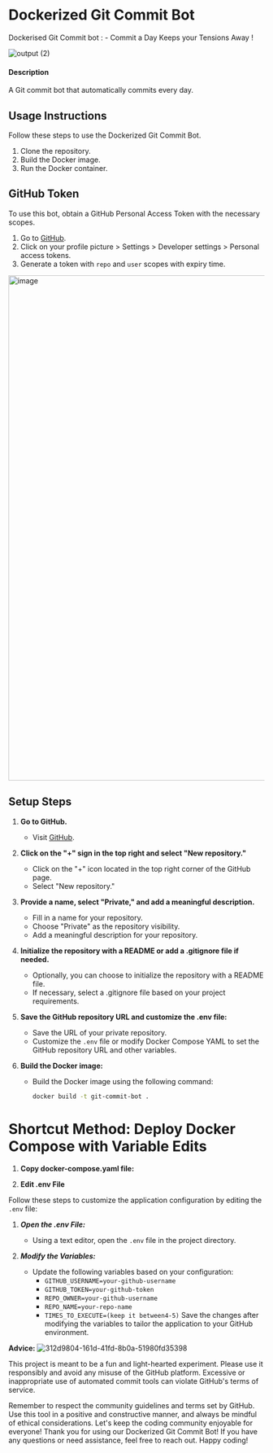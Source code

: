 # Dockerized Git Commit Bot
Dockerised Git Commit bot : - Commit a Day Keeps your Tensions Away !

![output (2)](https://github.com/MISTERNEGATIVE21/docker_commit_bot/assets/51168229/88187ba4-e695-4d96-b3ef-fd0dccb2b225)

#### Description
A Git commit bot that automatically commits every day.

## Usage Instructions
Follow these steps to use the Dockerized Git Commit Bot.

1. Clone the repository.
2. Build the Docker image.
3. Run the Docker container.

## GitHub Token
To use this bot, obtain a GitHub Personal Access Token with the necessary scopes.

1. Go to [GitHub](https://github.com/).
2. Click on your profile picture > Settings > Developer settings > Personal access tokens.
3. Generate a token with `repo` and `user` scopes with expiry time.

<img width="993" alt="image" src="https://github.com/MISTERNEGATIVE21/docker_commit_bot/assets/51168229/db47a3f0-c864-4b40-9a68-226d69bdcc8b">

## Setup Steps
1. **Go to GitHub.**
   - Visit [GitHub](https://github.com/).
  
2. **Click on the "+" sign in the top right and select "New repository."**
   - Click on the "+" icon located in the top right corner of the GitHub page.
   - Select "New repository."

3. **Provide a name, select "Private," and add a meaningful description.**
   - Fill in a name for your repository.
   - Choose "Private" as the repository visibility.
   - Add a meaningful description for your repository.

4. **Initialize the repository with a README or add a .gitignore file if needed.**
   - Optionally, you can choose to initialize the repository with a README file.
   - If necessary, select a .gitignore file based on your project requirements.

5. **Save the GitHub repository URL and customize the .env file:**
   - Save the URL of your private repository.
   - Customize the `.env` file or modify Docker Compose YAML to set the GitHub repository URL and other variables.

6. **Build the Docker image:**
   - Build the Docker image using the following command:
     ```bash
     docker build -t git-commit-bot .
     ```
# Shortcut Method: Deploy Docker Compose with Variable Edits

1. **Copy docker-compose.yaml file:**

2. **Edit .env File**

Follow these steps to customize the application configuration by editing the `.env` file:

1. ***Open the .env File:***
   - Using a text editor, open the `.env` file in the project directory.

2. ***Modify the Variables:***
   - Update the following variables based on your configuration:
     - `GITHUB_USERNAME=your-github-username`
     - `GITHUB_TOKEN=your-github-token`
     - `REPO_OWNER=your-github-username`
     - `REPO_NAME=your-repo-name`
     - `TIMES_TO_EXECUTE=(keep it between4-5)`
Save the changes after modifying the variables to tailor the application to your GitHub environment.

**Advice:**
![312d9804-161d-41fd-8b0a-51980fd35398](https://github.com/MISTERNEGATIVE21/docker_commit_bot/assets/51168229/b5dc29df-5786-4957-b88d-216197c80531)

This project is meant to be a fun and light-hearted experiment. Please use it responsibly and avoid any misuse of the GitHub platform. Excessive or inappropriate use of automated commit tools can violate GitHub's terms of service.

Remember to respect the community guidelines and terms set by GitHub. Use this tool in a positive and constructive manner, and always be mindful of ethical considerations. Let's keep the coding community enjoyable for everyone!
Thank you for using our Dockerized Git Commit Bot! If you have any questions or need assistance, feel free to reach out. Happy coding!
